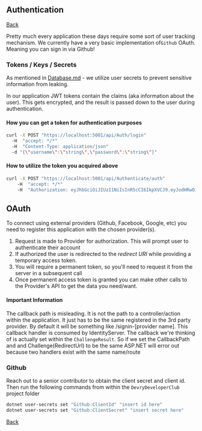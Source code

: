 Authentication
-----
[Back](../../Readme.md)

Pretty much every application these days require some sort of user tracking mechanism. 
We currently have a very basic implementation of`Github` OAuth. Meaning you can sign in via Github!

### Tokens / Keys / Secrets
As mentioned in [Database.md](Database.md) - we utilize user secrets to prevent sensitive information from leaking. 

In our application JWT tokens contain the claims (aka information about the user). This gets encrypted, and the result is
passed down to the user during authentication.

#### How you can get a token for authentication purposes
```bash
curl -X POST "https://localhost:5001/api/Auth/login" 
  -H  "accept: */*" 
  -H  "Content-Type: application/json" 
  -d "{\"username\":\"string\",\"password\":\"string\"}"
```


#### How to utilize the token you acquired above
```bash
curl -X POST "https://localhost:5001/api/Authenticate/auth" 
    -H  "accept: */*" 
    -H  "Authorization: eyJhbGciOiJIUzI1NiIsInR5cCI6IkpXVCJ9.eyJodHRwOi8vc2NoZW1hcy54bWxzb2FwLm9yZy93cy8yMDA1LzA1L2lkZW50aXR5L2NsYWltcy9uYW1lIjoiVGVzdFVzZXIiLCJqdGkiOiIyODZkNmM0Ny1iZTJlLTQzYjAtYTJlYy1jNjU0NTdlMTRkZmEiLCJodHRwOi8vc2NoZW1hcy5taWNyb3NvZnQuY29tL3dzLzIwMDgvMDYvaWRlbnRpdHkvY2xhaW1zL3JvbGUiOiJBZG1pbiIsImV4cCI6MTYyOTUxNzIyMSwiaXNzIjoiaHR0cHM6Ly9sb2NhbGhvc3Q6NTAwMSIsImF1ZCI6Imh0dHBzOi8vbG9jYWxob3N0OjUwMDEifQ.jnbNKK04bbNbHgcfcqQM6CipqeVS3s4AHa5u_q64smc"
```

## OAuth 

To connect using external providers (Github, Facebook, Google, etc) you need to register this application with the chosen provider(s).

1. Request is made to Provider for authorization. This will prompt user to authenticate their account
2. If authorized the user is redirected to the *redirect URI* while providing a temporary access token.
3. You will require a permanent token, so you'll need to request it from the server in a subsequent call
4. Once permanent access token is granted you can make other calls to the Provider's API to get the data you need/want.


#### Important Information
The callback path is misleading. It is not the path to a controller/action within the application. It just has to be the same registered in the 3rd party provider.
By default it will be something like /signin-[provider name]. This callback handler is consumed by IdentityServer. The callback we're thinking of is actually
set within the `ChallengeResult`. So if we set the CallbackPath and and Challenge(RedirectUrl) to be the same ASP.NET will error out because
two handlers exist with the same name/route


### Github
Reach out to a senior contributor to obtain the client secret and client id. 
Then run the following commands from within the `DevryDeveloperClub` project folder

```bash
dotnet user-secrets set "Github:ClientId" "insert id here"
dotnet user-secrets set "Github:ClientSecret" "insert secret here"
```

[Back](../../Readme.md)